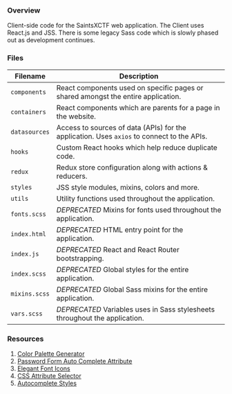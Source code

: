 ### Overview

Client-side code for the SaintsXCTF web application.  The Client uses React.js and JSS.  There is some legacy Sass code 
which is slowly phased out as development continues.

### Files

| Filename              | Description                                                                                 |
|-----------------------|---------------------------------------------------------------------------------------------|
| `components`          | React components used on specific pages or shared amongst the entire application.           |
| `containers`          | React components which are parents for a page in the website.                               |
| `datasources`         | Access to sources of data (APIs) for the application.  Uses `axios` to connect to the APIs. |
| `hooks`               | Custom React hooks which help reduce duplicate code.                                        |
| `redux`               | Redux store configuration along with actions & reducers.                                    |
| `styles`              | JSS style modules, mixins, colors and more.                                                 |
| `utils`               | Utility functions used throughout the application.                                          |
| `fonts.scss`          | *DEPRECATED* Mixins for fonts used throughout the application.                              |
| `index.html`          | *DEPRECATED* HTML entry point for the application.                                          |
| `index.js`            | *DEPRECATED* React and React Router bootstrapping.                                          |
| `index.scss`          | *DEPRECATED* Global styles for the entire application.                                      |
| `mixins.scss`         | *DEPRECATED* Global Sass mixins for the entire application.                                 |
| `vars.scss`           | *DEPRECATED* Variables uses in Sass stylesheets throughout the application.                 |

### Resources

1) [Color Palette Generator](https://mycolor.space/?hex=%23990000&sub=1)
2) [Password Form Auto Complete Attribute](https://www.chromium.org/developers/design-documents/create-amazing-password-forms)
3) [Elegant Font Icons](https://www.elegantthemes.com/blog/resources/elegant-icon-font)
4) [CSS Attribute Selector](https://stackoverflow.com/a/38764939)
5) [Autocomplete Styles](https://css-tricks.com/snippets/css/change-autocomplete-styles-webkit-browsers/)

